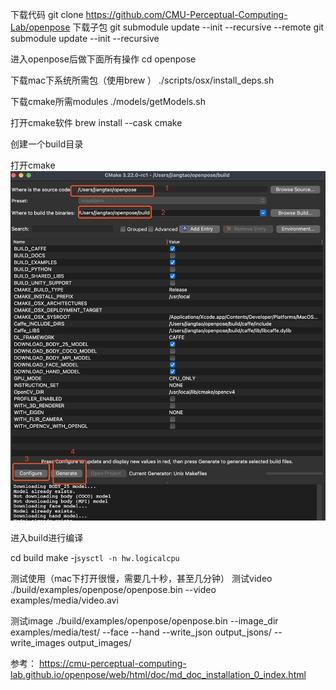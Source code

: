 下载代码
git clone https://github.com/CMU-Perceptual-Computing-Lab/openpose
下载子包
git submodule update --init --recursive --remote
git submodule update --init --recursive


进入openpose后做下面所有操作
cd openpose

下载mac下系统所需包（使用brew ）
./scripts/osx/install_deps.sh

下载cmake所需modules
./models/getModels.sh

打开cmake软件
brew install --cask cmake

创建一个build目录

打开cmake
![avatar](doc/cmake-config.png)


进入build进行编译

cd build
make -j`sysctl -n hw.logicalcpu`

测试使用（mac下打开很慢，需要几十秒，甚至几分钟）
测试video
./build/examples/openpose/openpose.bin --video examples/media/video.avi

测试image
./build/examples/openpose/openpose.bin --image_dir examples/media/test/ --face --hand --write_json output_jsons/ --write_images output_images/




参考：
https://cmu-perceptual-computing-lab.github.io/openpose/web/html/doc/md_doc_installation_0_index.html